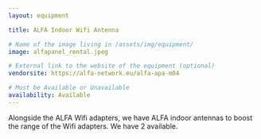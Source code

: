 ```yaml
---
layout: equipment

title: ALFA Indoor Wifi Antenna

# Name of the image living in /assets/img/equipment/
image: alfapanel_rental.jpeg

# External link to the website of the equipment (optional)
vendorsite: https://alfa-network.eu/alfa-apa-m04

# Must be Available or Unavailable
availability: Available
---
```


Alongside the ALFA Wifi adapters, we have ALFA indoor antennas to boost the range of the Wifi adapters. We have 2 available.
